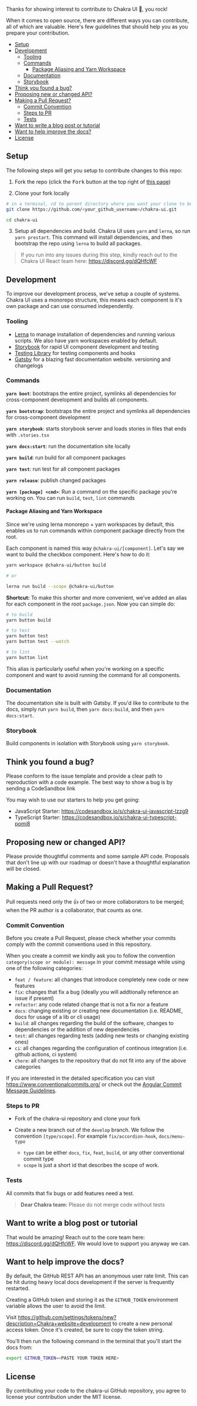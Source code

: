 Thanks for showing interest to contribute to Chakra UI 💖, you rock!

When it comes to open source, there are different ways you can contribute, all
of which are valuable. Here's few guidelines that should help you as you prepare
your contribution.

- [Setup](#setup)
- [Development](#development)
  - [Tooling](#tooling)
  - [Commands](#commands)
    - [Package Aliasing and Yarn Workspace](#package-aliasing-and-yarn-workspace)
  - [Documentation](#documentation)
  - [Storybook](#storybook)
- [Think you found a bug?](#think-you-found-a-bug)
- [Proposing new or changed API?](#proposing-new-or-changed-api)
- [Making a Pull Request?](#making-a-pull-request)
  - [Commit Convention](#commit-convention)
  - [Steps to PR](#steps-to-pr)
  - [Tests](#tests)
- [Want to write a blog post or tutorial](#want-to-write-a-blog-post-or-tutorial)
- [Want to help improve the docs?](#want-to-help-improve-the-docs)
- [License](#license)

## Setup

The following steps will get you setup to contribute changes to this repo:

1. Fork the repo (click the <kbd>Fork</kbd> button at the top right of
   [this page](https://github.com/chakra-ui/chakra-ui))

2. Clone your fork locally

```sh
# in a terminal, cd to parent directory where you want your clone to be, then
git clone https://github.com/<your_github_username>/chakra-ui.git

cd chakra-ui
```

3. Setup all dependencies and build. Chakra UI uses `yarn` and `lerna`, so run
   `yarn prestart`. This command will install dependencies, and then bootstrap
   the repo using `lerna` to build all packages.

> If you run into any issues during this step, kindly reach out to the Chakra UI
> React team here: https://discord.gg/dQHfcWF

## Development

To improve our development process, we've setup a couple of systems. Chakra UI
uses a monorepo structure, this means each component is it's own package and can
use consumed independently.

### Tooling

- [Lerna](https://lerna.js.org/) to manage installation of dependencies and
  running various scripts. We also have yarn workspaces enabled by default.
- [Storybook](https://storybook.js.org/) for rapid UI component development and
  testing
- [Testing Library](https://testing-library.com/) for testing components and
  hooks
- [Gatsby](https://www.gatsbyjs.org/) for a blazing fast documentation website.
  versioning and changelogs

### Commands

**`yarn boot`**: bootstraps the entire project, symlinks all dependencies for
cross-component development and builds all components.

**`yarn bootstrap`**: bootstraps the entire project and symlinks all
dependencies for cross-component development

**`yarn storybook`**: starts storybook server and loads stories in files that
ends with `.stories.tsx`

**`yarn docs:start`**: run the documentation site locally

**`yarn build`**: run build for all component packages

**`yarn test`**: run test for all component packages

**`yarn release`**: publish changed packages

**`yarn [package] <cmd>`**: Run a command on the specific package you're working
on. You can run `build`, `test`, `lint` commands

#### Package Aliasing and Yarn Workspace

Since we're using lerna monorepo + yarn workspaces by default, this enables us
to run commands within component package directly from the root.

Each component is named this way `@chakra-ui/[component]`. Let's say we want to
build the checkbox component. Here's how to do it:

```bash
yarn workspace @chakra-ui/button build

# or

lerna run build --scope @chakra-ui/button
```

**Shortcut:** To make this shorter and more convenient, we've added an alias for
each component in the root `package.json`. Now you can simple do:

```bash
# to build
yarn button build

# to test
yarn button test
yarn button test --watch

# to lint
yarn button lint
```

This alias is particularly useful when you're working on a specific component
and want to avoid running the command for all components.

### Documentation

The documentation site is built with Gatsby. If you'd like to contribute to the
docs, simply run `yarn build`, then `yarn docs:build`, and then
`yarn docs:start`.

### Storybook

Build components in isolation with Storybook using `yarn storybook`.

## Think you found a bug?

Please conform to the issue template and provide a clear path to reproduction
with a code example. The best way to show a bug is by sending a CodeSandbox link

You may wish to use our starters to help you get going:

- JavaScript Starter: https://codesandbox.io/s/chakra-ui-javascript-lzzg9
- TypeScript Starter: https://codesandbox.io/s/chakra-ui-typescript-pomi8

## Proposing new or changed API?

Please provide thoughtful comments and some sample API code. Proposals that
don't line up with our roadmap or doesn't have a thoughtful explanation will be
closed.

## Making a Pull Request?

Pull requests need only the :+1: of two or more collaborators to be merged; when
the PR author is a collaborator, that counts as one.

### Commit Convention

Before you create a Pull Request, please check whether your commits comply with
the commit conventions used in this repository.

When you create a commit we kindly ask you to follow the convention
`category(scope or module): message` in your commit message while using one of
the following categories:

- `feat / feature`: all changes that introduce completely new code or new
  features
- `fix`: changes that fix a bug (ideally you will addtionally reference an issue
  if present)
- `refactor`: any code related change that is not a fix nor a feature
- `docs`: changing existing or creating new documentation (i.e. README, docs for
  usage of a lib or cli usage)
- `build`: all changes regarding the build of the software, changes to
  dependencies or the addition of new dependencies
- `test`: all changes regarding tests (adding new tests or changing existing
  ones)
- `ci`: all changes regarding the configuration of continous integration (i.e.
  github actions, ci system)
- `chore`: all changes to the repository that do not fit into any of the above
  categories

If you are interested in the detailed specification you can visit
https://www.conventionalcommits.org/ or check out the
[Angular Commit Message Guidelines](https://github.com/angular/angular/blob/22b96b9/CONTRIBUTING.md#-commit-message-guidelines).

### Steps to PR

- Fork of the chakra-ui repository and clone your fork
- Create a new branch out of the `develop` branch. We follow the convention
  `[type/scope]`. For example `fix/accordion-hook`, `docs/menu-typo`

  - `type` can be either `docs`, `fix`, `feat`, `build`, or any other
    conventional commit type
  - `scope` is just a short id that describes the scope of work.

### Tests

All commits that fix bugs or add features need a test.

> **Dear Chakra team:** Please do not merge code without tests

## Want to write a blog post or tutorial

That would be amazing! Reach out to the core team here:
https://discord.gg/dQHfcWF. We would love to support you anyway we can.

## Want to help improve the docs?

By default, the GitHub REST API has an anonymous user rate limit. This can be
hit during heavy local docs development if the server is frequently restarted.

Creating a GitHub token and storing it as the `GITHUB_TOKEN` environment
variable allows the user to avoid the limit.

Visit
https://github.com/settings/tokens/new?description=Chakra+website+development to
create a new personal access token. Once it's created, be sure to copy the token
string.

You'll then run the following command in the terminal that you'll start the docs
from:

```sh
export GITHUB_TOKEN=<PASTE YOUR TOKEN HERE>
```

## License

By contributing your code to the chakra-ui GitHub repository, you agree to
license your contribution under the MIT license.
